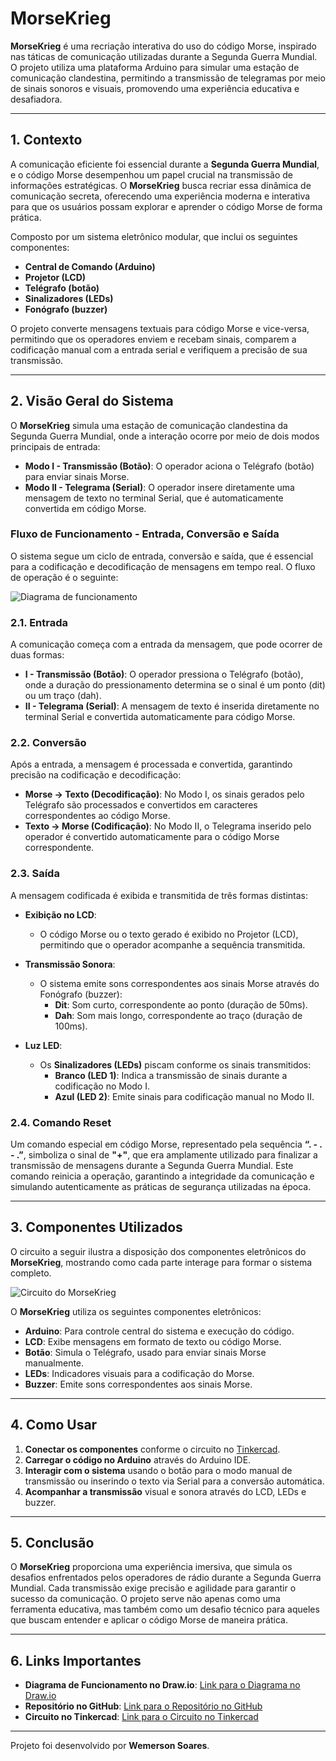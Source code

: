 # MorseKrieg

**MorseKrieg** é uma recriação interativa do uso do código Morse, inspirado nas táticas de comunicação utilizadas durante a Segunda Guerra Mundial. O projeto utiliza uma plataforma Arduino para simular uma estação de comunicação clandestina, permitindo a transmissão de telegramas por meio de sinais sonoros e visuais, promovendo uma experiência educativa e desafiadora.

---

## 1. Contexto

A comunicação eficiente foi essencial durante a **Segunda Guerra Mundial**, e o código Morse desempenhou um papel crucial na transmissão de informações estratégicas. O **MorseKrieg** busca recriar essa dinâmica de comunicação secreta, oferecendo uma experiência moderna e interativa para que os usuários possam explorar e aprender o código Morse de forma prática.

Composto por um sistema eletrônico modular, que inclui os seguintes componentes:
- **Central de Comando (Arduino)**
- **Projetor (LCD)**
- **Telégrafo (botão)**
- **Sinalizadores (LEDs)**
- **Fonógrafo (buzzer)**

O projeto converte mensagens textuais para código Morse e vice-versa, permitindo que os operadores enviem e recebam sinais, comparem a codificação manual com a entrada serial e verifiquem a precisão de sua transmissão.

---

## 2. Visão Geral do Sistema

O **MorseKrieg** simula uma estação de comunicação clandestina da Segunda Guerra Mundial, onde a interação ocorre por meio de dois modos principais de entrada:

- **Modo I - Transmissão (Botão)**: O operador aciona o Telégrafo (botão) para enviar sinais Morse.
- **Modo II - Telegrama (Serial)**: O operador insere diretamente uma mensagem de texto no terminal Serial, que é automaticamente convertida em código Morse.

### Fluxo de Funcionamento - Entrada, Conversão e Saída

O sistema segue um ciclo de entrada, conversão e saída, que é essencial para a codificação e decodificação de mensagens em tempo real. O fluxo de operação é o seguinte:

![Diagrama de funcionamento](https://drive.google.com/uc?id=1V1_GUCqX0fe6Os-KZOQ0gDDhn9yBK-hm)

### 2.1. Entrada

A comunicação começa com a entrada da mensagem, que pode ocorrer de duas formas:

- **I - Transmissão (Botão)**: O operador pressiona o Telégrafo (botão), onde a duração do pressionamento determina se o sinal é um ponto (dit) ou um traço (dah).
- **II - Telegrama (Serial)**: A mensagem de texto é inserida diretamente no terminal Serial e convertida automaticamente para código Morse.

### 2.2. Conversão

Após a entrada, a mensagem é processada e convertida, garantindo precisão na codificação e decodificação:

- **Morse → Texto (Decodificação)**: No Modo I, os sinais gerados pelo Telégrafo são processados e convertidos em caracteres correspondentes ao código Morse.
- **Texto → Morse (Codificação)**: No Modo II, o Telegrama inserido pelo operador é convertido automaticamente para o código Morse correspondente.

### 2.3. Saída

A mensagem codificada é exibida e transmitida de três formas distintas:

- **Exibição no LCD**:
  - O código Morse ou o texto gerado é exibido no Projetor (LCD), permitindo que o operador acompanhe a sequência transmitida.
  
- **Transmissão Sonora**:
  - O sistema emite sons correspondentes aos sinais Morse através do Fonógrafo (buzzer):
    - **Dit**: Som curto, correspondente ao ponto (duração de 50ms).
    - **Dah**: Som mais longo, correspondente ao traço (duração de 100ms).

- **Luz LED**:
  - Os **Sinalizadores (LEDs)** piscam conforme os sinais transmitidos:
    - **Branco (LED 1)**: Indica a transmissão de sinais durante a codificação no Modo I.
    - **Azul (LED 2)**: Emite sinais para codificação manual no Modo II.

### 2.4. Comando Reset

Um comando especial em código Morse, representado pela sequência **“. - . - .”**, simboliza o sinal de **"+"**, que era amplamente utilizado para finalizar a transmissão de mensagens durante a Segunda Guerra Mundial. Este comando reinicia a operação, garantindo a integridade da comunicação e simulando autenticamente as práticas de segurança utilizadas na época.

---

## 3. Componentes Utilizados

O circuito a seguir ilustra a disposição dos componentes eletrônicos do **MorseKrieg**, mostrando como cada parte interage para formar o sistema completo.

![Circuito do MorseKrieg](https://drive.google.com/file/d/1i6kTPx1A6kKVvYAB5gMR8F9VL0nM2cQ0/view?usp=drive_link)

O **MorseKrieg** utiliza os seguintes componentes eletrônicos:

- **Arduino**: Para controle central do sistema e execução do código.
- **LCD**: Exibe mensagens em formato de texto ou código Morse.
- **Botão**: Simula o Telégrafo, usado para enviar sinais Morse manualmente.
- **LEDs**: Indicadores visuais para a codificação do Morse.
- **Buzzer**: Emite sons correspondentes aos sinais Morse.

---

## 4. Como Usar

1. **Conectar os componentes** conforme o circuito no [Tinkercad](https://www.tinkercad.com/things/3OdZ6mru3c9-morsekrieg?sharecode=mjjMoH86qqGMuDnSHXcD04rIFeCH9zL_89Xoxoc-vMw).
2. **Carregar o código no Arduino** através do Arduino IDE.
3. **Interagir com o sistema** usando o botão para o modo manual de transmissão ou inserindo o texto via Serial para a conversão automática.
4. **Acompanhar a transmissão** visual e sonora através do LCD, LEDs e buzzer.

---

## 5. Conclusão

O **MorseKrieg** proporciona uma experiência imersiva, que simula os desafios enfrentados pelos operadores de rádio durante a Segunda Guerra Mundial. Cada transmissão exige precisão e agilidade para garantir o sucesso da comunicação. O projeto serve não apenas como uma ferramenta educativa, mas também como um desafio técnico para aqueles que buscam entender e aplicar o código Morse de maneira prática.

---

## 6. Links Importantes

- **Diagrama de Funcionamento no Draw.io**: [Link para o Diagrama no Draw.io](https://viewer.diagrams.net/?tags=%7B%7D&lightbox=1&highlight=0000ff&layers=1&nav=1&title=MorseKrieg.drawio#Uhttps%3A%2F%2Fdrive.google.com%2Fuc%3Fid%3D1tgG7YJqDOauyHudaGi4Mt96fPksYYsdz%26export%3Ddownload#%7B%22pageId%22%3A%22bYg2sIwUH-PpCp0Aj_3V%22%7D)
- **Repositório no GitHub**: [Link para o Repositório no GitHub](https://github.com/serenesinister/morsekrieg)
- **Circuito no Tinkercad**: [Link para o Circuito no Tinkercad](https://www.tinkercad.com/things/3OdZ6mru3c9-morsekrieg?sharecode=mjjMoH86qqGMuDnSHXcD04rIFeCH9zL_89Xoxoc-vMw)
---

Projeto foi desenvolvido por **Wemerson Soares**.
